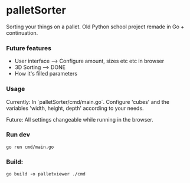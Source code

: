 # palletSorter

Sorting your things on a pallet.
Old Python school project remade in Go + continuation.

### Future features

- User interface --> Configure amount, sizes etc etc in browser
- 3D Sorting --> DONE
- How it's filled parameters

### Usage

Currently:
In ´palletSorter/cmd/main.go´. Configure 'cubes' and the variables 'width, height, depth' according to your needs.

Future:
All settings changeable while running in the browser.

### Run dev

```go run cmd/main.go```

### Build:

```go build -o palletviewer ./cmd```
